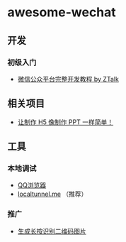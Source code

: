 # awesome-wechat

## 开发

### 初级入门
* [微信公众平台完整开发教程 by ZTalk](https://segmentfault.com/a/1190000000446237)

## 相关项目
* [让制作 H5 像制作 PPT 一样简单！](https://github.com/panteng/wechat-h5-boilerplate)

## 工具
### 本地调试
* [QQ浏览器](http://blog.qqbrowser.cc/)
* [localtunnel.me](https://github.com/localtunnel/localtunnel) （推荐）

### 推广
* [生成长按识别二维码图片 ](http://mp.113dh.com/)

